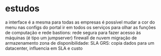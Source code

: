 # estudos


a interface é a mesma para todas as empresas
é possível mudar a cor do menu nas configs do portal
ir em todos os serviços para olhar as funções de computação e rede
bastions: rede segura para fazer acesso às máquinas (é tipo um jumpserver)
firewall de nuvem
migração de armazenamento
zona de disponibilidade: SLA
GRS: copia dados para um datacenter, influencia em SLA e custo
